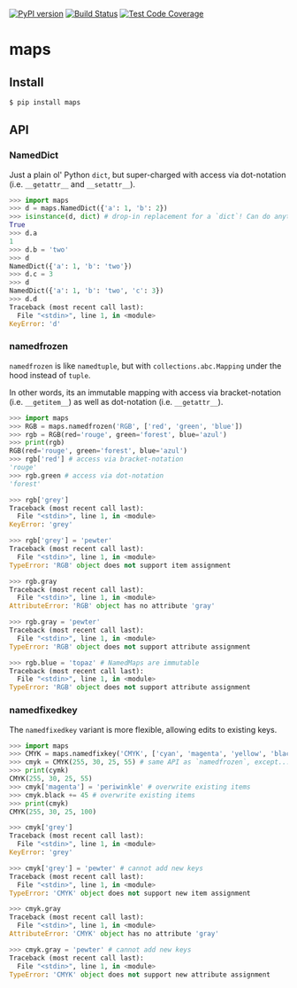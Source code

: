 [![PyPI version](https://badge.fury.io/py/maps.svg)](https://badge.fury.io/py/maps)
[![Build Status](https://travis-ci.org/pcattori/maps.svg?branch=master)](https://travis-ci.org/pcattori/maps)
[![Test Code Coverage](https://codecov.io/gh/pcattori/maps/branch/master/graph/badge.svg)](https://codecov.io/gh/pcattori/maps)

# maps

## Install

```sh
$ pip install maps
```
## API

### NamedDict

Just a plain ol' Python `dict`, but super-charged with access via dot-notation
(i.e. `__getattr__` and `__setattr__`).

```python
>>> import maps
>>> d = maps.NamedDict({'a': 1, 'b': 2})
>>> isinstance(d, dict) # drop-in replacement for a `dict`! Can do anything a `dict` can!
True
>>> d.a
1
>>> d.b = 'two'
>>> d
NamedDict({'a': 1, 'b': 'two'})
>>> d.c = 3
>>> d
NamedDict({'a': 1, 'b': 'two', 'c': 3})
>>> d.d
Traceback (most recent call last):
  File "<stdin>", line 1, in <module>
KeyError: 'd'
```

### namedfrozen

`namedfrozen` is like `namedtuple`, but with `collections.abc.Mapping` under the
hood instead of `tuple`.

In other words, its an immutable mapping with access via bracket-notation
(i.e. `__getitem__`) as well as dot-notation (i.e. `__getattr__`).

```python
>>> import maps
>>> RGB = maps.namedfrozen('RGB', ['red', 'green', 'blue'])
>>> rgb = RGB(red='rouge', green='forest', blue='azul')
>>> print(rgb)
RGB(red='rouge', green='forest', blue='azul')
>>> rgb['red'] # access via bracket-notation
'rouge'
>>> rgb.green # access via dot-notation
'forest'

>>> rgb['grey']
Traceback (most recent call last):
  File "<stdin>", line 1, in <module>
KeyError: 'grey'

>>> rgb['grey'] = 'pewter'
Traceback (most recent call last):
  File "<stdin>", line 1, in <module>
TypeError: 'RGB' object does not support item assignment

>>> rgb.gray
Traceback (most recent call last):
  File "<stdin>", line 1, in <module>
AttributeError: 'RGB' object has no attribute 'gray'

>>> rgb.gray = 'pewter'
Traceback (most recent call last):
  File "<stdin>", line 1, in <module>
TypeError: 'RGB' object does not support attribute assignment

>>> rgb.blue = 'topaz' # NamedMaps are immutable
Traceback (most recent call last):
  File "<stdin>", line 1, in <module>
TypeError: 'RGB' object does not support attribute assignment
```

### namedfixedkey

The `namedfixedkey` variant is more flexible, allowing edits to existing keys.

```python
>>> import maps
>>> CMYK = maps.namedfixkey('CMYK', ['cyan', 'magenta', 'yellow', 'black'])
>>> cmyk = CMYK(255, 30, 25, 55) # same API as `namedfrozen`, except...
>>> print(cymk)
CMYK(255, 30, 25, 55)
>>> cmyk['magenta'] = 'periwinkle' # overwrite existing items
>>> cmyk.black += 45 # overwrite existing items
>>> print(cmyk)
CMYK(255, 30, 25, 100)

>>> cmyk['grey']
Traceback (most recent call last):
  File "<stdin>", line 1, in <module>
KeyError: 'grey'

>>> cmyk['grey'] = 'pewter' # cannot add new keys
Traceback (most recent call last):
  File "<stdin>", line 1, in <module>
TypeError: 'CMYK' object does not support new item assignment

>>> cmyk.gray
Traceback (most recent call last):
  File "<stdin>", line 1, in <module>
AttributeError: 'CMYK' object has no attribute 'gray'

>>> cmyk.gray = 'pewter' # cannot add new keys
Traceback (most recent call last):
  File "<stdin>", line 1, in <module>
TypeError: 'CMYK' object does not support new attribute assignment
```
